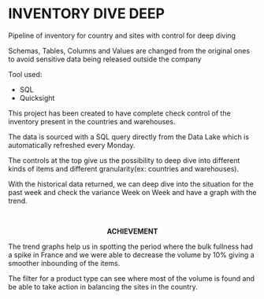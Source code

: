 # INVENTORY DIVE DEEP
Pipeline of inventory for country and sites with control for deep diving
<p>Schemas, Tables, Columns and Values are changed from the original ones to avoid sensitive data being released outside the company</p>
<p>Tool used:</p>
<ul>
    <li>SQL</li>
    <li>Quicksight</li>
</ul>
<p style="text-align: left;">This project has been created to have complete check control of the inventory present in the countries and warehouses.</p>
<p style="text-align: left;">The data is sourced with a SQL query directly from the Data Lake which is automatically refreshed every Monday.</p>
<p style="text-align: left;">The controls at the top give us the possibility to deep dive into different kinds of items and different granularity(ex: countries and warehouses).</p>
<p style="text-align: left;">With the historical data returned, we can deep dive into the situation for the past week and check the variance Week on Week and have a graph with the trend.</p>
<p style="text-align: left;"><br></p>
<p style="text-align: center;"><strong>ACHIEVEMENT</strong></p>
<p style="text-align: left;">The trend graphs help us in spotting the period where the bulk fullness had a spike in France and we were able to decrease the volume by 10% giving a smoother inbounding of the items.</p>
<p style="text-align: left;">The filter for a product type can see where most of the volume is found and be able to take action in balancing the sites in the country.</p>
